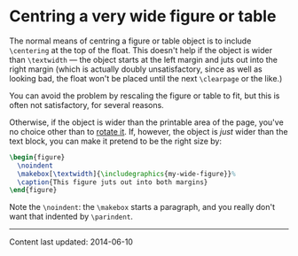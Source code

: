 # Centring a very wide figure or table

The normal means of centring a figure or table object is to include
`\centering` at the top of the float.  This doesn't help if the
object is wider than `\textwidth`&nbsp;&mdash; the object starts at the left
margin and juts out into the right margin (which is actually doubly
unsatisfactory, since as well as looking bad, the float won't be
placed until the next `\clearpage` or the like.)

You can avoid the problem by rescaling the figure or table to fit, but
this is often not satisfactory, for several reasons.

Otherwise, if the object is wider than the printable area of the page,
you've no choice other than to [rotate it](./FAQ-landscape.html).  If,
however, the object is _just_ wider than the text block, you can
make it pretend to be the right size by:
```latex
\begin{figure}
  \noindent
  \makebox[\textwidth]{\includegraphics{my-wide-figure}}%
  \caption{This figure juts out into both margins}
\end{figure}
```
Note the `\noindent`: the `\makebox` starts a paragraph, and you
really don't want that indented by `\parindent`.


----

Content last updated: 2014-06-10
